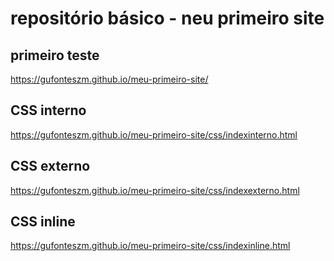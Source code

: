 # repositório básico - neu primeiro site
## primeiro teste
https://gufonteszm.github.io/meu-primeiro-site/
## CSS interno
https://gufonteszm.github.io/meu-primeiro-site/css/indexinterno.html
## CSS externo
https://gufonteszm.github.io/meu-primeiro-site/css/indexexterno.html
## CSS inline
https://gufonteszm.github.io/meu-primeiro-site/css/indexinline.html
